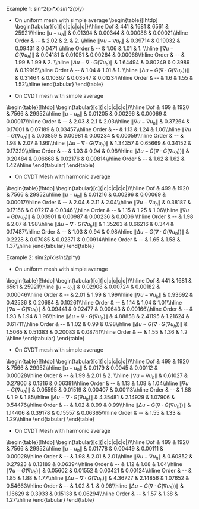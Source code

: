 
Example 1: sin^2(pi*x)*sin^2(pi*y)

* On uniform mesh with simple average
\begin{table}[!htdp]
\begin{tabular}[c]{|c|c|c|c|c|}\\\hline
Dof &   441 &  1681 &  6561 & 25921\\\hline
$\| u - u_h\|$ &  0.01394 &  0.00344 &  0.00086 &  0.00021\\\hline
Order & -- &  2.02 &  2.   &  2.  \\\hline
$\|\nabla u - \nabla u_h\|$ &  0.39714 &  0.19032 &  0.09431 &  0.0471 \\\hline
Order & -- &  1.06 &  1.01 &  1.  \\\hline
$\|\nabla u - G(\nabla u_h)\|$ &  0.04181 &  0.01051 &  0.00264 &  0.00066\\\hline
Order & -- &  1.99 &  1.99 &  2.  \\\hline
$\|\Delta u - \nabla\cdot G(\nabla u_h)\|$ &  1.64494 &  0.80249 &  0.3989  &  0.19915\\\hline
Order & -- &  1.04 &  1.01 &  1.  \\\hline
$\|\Delta u -  G(\nabla\cdot G(\nabla u_h))\|$ &  0.31464 &  0.10367 &  0.03547 &  0.01234\\\hline
Order & -- &  1.6  &  1.55 &  1.52\\\hline
\end{tabular}
\end{table}

* On CVDT mesh with simple average

\begin{table}[!htdp]
\begin{tabular}[c]{|c|c|c|c|c|}\\\hline
Dof &   499 &  1920 &  7566 & 29952\\\hline
$\| u - u_h\|$ &  0.01205 &  0.00296 &  0.00069 &  0.00017\\\hline
Order & -- &  2.03 &  2.1  &  2.03\\\hline
$\|\nabla u - \nabla u_h\|$ &  0.37264 &  0.17001 &  0.07189 &  0.03457\\\hline
Order & -- &  1.13 &  1.24 &  1.06\\\hline
$\|\nabla u - G(\nabla u_h)\|$ &  0.03859 &  0.00981 &  0.00234 &  0.00059\\\hline
Order & -- &  1.98 &  2.07 &  1.99\\\hline
$\|\Delta u - \nabla\cdot G(\nabla u_h)\|$ &  1.34357 &  0.65669 &  0.34152 &  0.17329\\\hline
Order & -- &  1.03 &  0.94 &  0.98\\\hline
$\|\Delta u -  G(\nabla\cdot G(\nabla u_h))\|$ &  0.20484 &  0.06668 &  0.02176 &  0.00814\\\hline
Order & -- &  1.62 &  1.62 &  1.42\\\hline
\end{tabular}
\end{table}

* On CVDT Mesh with harmonic average

\begin{table}[!htdp]
\begin{tabular}[c]{|c|c|c|c|c|}\\\hline
Dof &   499 &  1920 &  7566 & 29952\\\hline
$\| u - u_h\|$ &  0.01216 &  0.00296 &  0.00069 &  0.00017\\\hline
Order & -- &  2.04 &  2.11 &  2.04\\\hline
$\|\nabla u - \nabla u_h\|$ &  0.38187 &  0.17156 &  0.07217 &  0.0346 \\\hline
Order & -- &  1.15 &  1.25 &  1.06\\\hline
$\|\nabla u - G(\nabla u_h)\|$ &  0.03901 &  0.00987 &  0.00236 &  0.0006 \\\hline
Order & -- &  1.98 &  2.07 &  1.98\\\hline
$\|\Delta u - \nabla\cdot G(\nabla u_h)\|$ &  1.35263 &  0.66216 &  0.344   &  0.17487\\\hline
Order & -- &  1.03 &  0.94 &  0.98\\\hline
$\|\Delta u -  G(\nabla\cdot G(\nabla u_h))\|$ &  0.2228  &  0.07085 &  0.02371 &  0.00914\\\hline
Order & -- &  1.65 &  1.58 &  1.37\\\hline
\end{tabular}
\end{table}


Example 2:  sin(2*pi*x)*sin(2*pi*y)

* On uniform mesh with simple average

\begin{table}[!htdp]
\begin{tabular}[c]{|c|c|c|c|c|}\\\hline
Dof &   441 &  1681 &  6561 & 25921\\\hline
$\| u - u_h\|$ &  0.02908 &  0.00724 &  0.00182 &  0.00046\\\hline
Order & -- &  2.01 &  1.99 &  1.99\\\hline
$\|\nabla u - \nabla u_h\|$ &  0.93692 &  0.42536 &  0.20684 &  0.10261\\\hline
Order & -- &  1.14 &  1.04 &  1.01\\\hline
$\|\nabla u - G(\nabla u_h)\|$ &  0.09441 &  0.02477 &  0.00643 &  0.00166\\\hline
Order & -- &  1.93 &  1.94 &  1.96\\\hline
$\|\Delta u - \nabla\cdot G(\nabla u_h)\|$ &  4.88858 &  2.41195 &  1.21624 &  0.61711\\\hline
Order & -- &  1.02 &  0.99 &  0.98\\\hline
$\|\Delta u -  G(\nabla\cdot G(\nabla u_h))\|$ &  1.5065  &  0.51383 &  0.20083 &  0.08741\\\hline
Order & -- &  1.55 &  1.36 &  1.2 \\\hline
\end{tabular}
\end{table}

* On CVDT mesh with simple average

\begin{table}[!htdp]
\begin{tabular}[c]{|c|c|c|c|c|}\\\hline
Dof &   499 &  1920 &  7566 & 29952\\\hline
$\| u - u_h\|$ &  0.0179  &  0.0045  &  0.00112 &  0.00028\\\hline
Order & -- &  1.99 &  2.01 &  2.  \\\hline
$\|\nabla u - \nabla u_h\|$ &  0.61027 &  0.27806 &  0.1316  &  0.06381\\\hline
Order & -- &  1.13 &  1.08 &  1.04\\\hline
$\|\nabla u - G(\nabla u_h)\|$ &  0.05595 &  0.01519 &  0.00407 &  0.00113\\\hline
Order & -- &  1.88 &  1.9  &  1.85\\\hline
$\|\Delta u - \nabla\cdot G(\nabla u_h)\|$ &  4.35481 &  2.14929 &  1.07906 &  0.54476\\\hline
Order & -- &  1.02 &  0.99 &  0.99\\\hline
$\|\Delta u -  G(\nabla\cdot G(\nabla u_h))\|$ &  1.14406 &  0.39178 &  0.15557 &  0.06365\\\hline
Order & -- &  1.55 &  1.33 &  1.29\\\hline
\end{tabular}
\end{table}

* On CVDT Mesh with harmonic average

\begin{table}[!htdp]
\begin{tabular}[c]{|c|c|c|c|c|}\\\hline
Dof &   499 &  1920 &  7566 & 29952\\\hline
$\| u - u_h\|$ &  0.01778 &  0.00449 &  0.00111 &  0.00028\\\hline
Order & -- &  1.98 &  2.01 &  2.01\\\hline
$\|\nabla u - \nabla u_h\|$ &  0.60852 &  0.27923 &  0.13189 &  0.06394\\\hline
Order & -- &  1.12 &  1.08 &  1.04\\\hline
$\|\nabla u - G(\nabla u_h)\|$ &  0.05602 &  0.01552 &  0.00421 &  0.00124\\\hline
Order & -- &  1.85 &  1.88 &  1.77\\\hline
$\|\Delta u - \nabla\cdot G(\nabla u_h)\|$ &  4.36727 &  2.14856 &  1.07652 &  0.54663\\\hline
Order & -- &  1.02 &  1.   &  0.98\\\hline
$\|\Delta u -  G(\nabla\cdot G(\nabla u_h))\|$ &  1.16629 &  0.3933  &  0.15138 &  0.06294\\\hline
Order & -- &  1.57 &  1.38 &  1.27\\\hline
\end{tabular}
\end{table}
